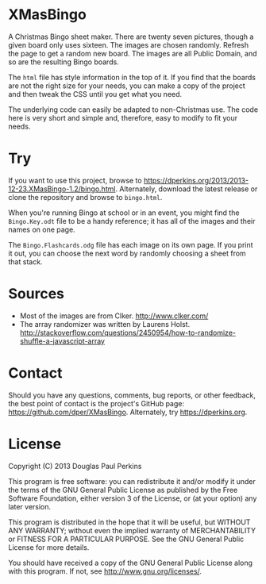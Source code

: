 XMasBingo
=========

A Christmas Bingo sheet maker.  There are twenty seven pictures, though a given board only uses sixteen.  The images are chosen randomly.  Refresh the page to get a random new board.  The images are all Public Domain, and so are the resulting Bingo boards.

The `html` file has style information in the top of it.  If you find that the boards are not the right size for your needs, you can make a copy of the project and then tweak the CSS until you get what you need.

The underlying code can easily be adapted to non-Christmas use.  The code here is very short and simple and, therefore, easy to modify to fit your needs.

Try
===
If you want to use this project, browse to <https://dperkins.org/2013/2013-12-23.XMasBingo-1.2/bingo.html>.  Alternately, download the latest release or clone the repository and browse to `bingo.html`.

When you're running Bingo at school or in an event, you might find the `Bingo.Key.odt` file to be a handy reference; it has all of the images and their names on one page.

The `Bingo.Flashcards.odg` file has each image on its own page.  If you print it out, you can choose the next word by randomly choosing a sheet from that stack.

Sources
=======
* Most of the images are from Clker. <http://www.clker.com/>
* The array randomizer was written by Laurens Holst. <http://stackoverflow.com/questions/2450954/how-to-randomize-shuffle-a-javascript-array>

Contact
=======
Should you have any questions, comments, bug reports, or other feedback, the best point of contact is the project's GitHub page: <https://github.com/dper/XMasBingo>.  Alternately, try <https://dperkins.org>.

License
=======
Copyright (C) 2013 Douglas Paul Perkins

This program is free software: you can redistribute it and/or modify it under the terms of the GNU General Public License as published by the Free Software Foundation, either version 3 of the License, or (at your option) any later version.

This program is distributed in the hope that it will be useful, but WITHOUT ANY WARRANTY; without even the implied warranty of MERCHANTABILITY or FITNESS FOR A PARTICULAR PURPOSE. See the GNU General Public License for more details.

You should have received a copy of the GNU General Public License along with this program. If not, see <http://www.gnu.org/licenses/>.

